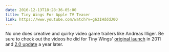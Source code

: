 ```yaml
---
date: 2016-12-13T18:28:36-05:00
title: Tiny Wings For Apple TV Teaser
link: https://www.youtube.com/watch?v=g63IHdddJ0Q
---
```

No one does creative and quirky video game trailers like Andreas Illiger. Be sure to check out the videos he did for Tiny Wings' [original launch](https://www.youtube.com/watch?v=x6pT_2E5xI0) in 2011 and [2.0 update](https://www.youtube.com/watch?v=AXUiyK1olZ8) a year later. 
